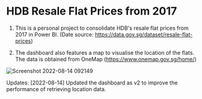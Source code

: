 # HDB Resale Flat Prices from 2017

1. This is a personal project to consolidate HDB's resale flat prices from 2017 in Power BI. (Date source: https://data.gov.sg/dataset/resale-flat-prices)

2. The dashboard also features a map to visualise the location of the flats. The data is obtained from OneMap (https://www.onemap.gov.sg/home/)

![Screenshot 2022-08-14 092149](https://user-images.githubusercontent.com/22316594/184518642-ee843ed6-d6e4-4ad8-96d7-82cfea55c1ac.png)

Updates:
[2022-08-14] Updated the dashboard as v2 to improve the performance of retrieving location data.
